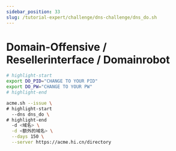 ```yaml
---
sidebar_position: 33
slug: /tutorial-expert/challenge/dns-challenge/dns_do.sh
---
```


# Domain-Offensive / Resellerinterface / Domainrobot

```bash
# highlight-start
export DO_PID="CHANGE TO YOUR PID"
export DO_PW="CHANGE TO YOUR PW"
# highlight-end

acme.sh --issue \
# highlight-start
  --dns dns_do \
# highlight-end
  -d <域名> \
  -d <额外的域名> \
  --days 150 \
  --server https://acme.hi.cn/directory
```
